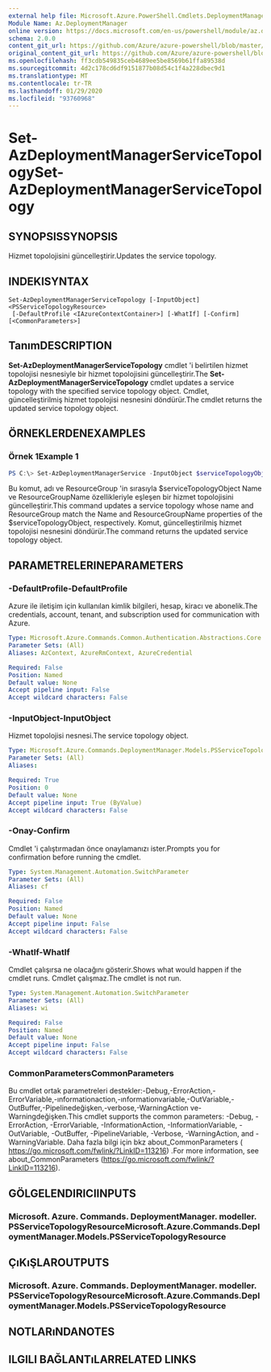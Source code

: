 ```yaml
---
external help file: Microsoft.Azure.PowerShell.Cmdlets.DeploymentManager.dll-Help.xml
Module Name: Az.DeploymentManager
online version: https://docs.microsoft.com/en-us/powershell/module/az.deploymentmanager/set-azdeploymentmanagerservicetopology
schema: 2.0.0
content_git_url: https://github.com/Azure/azure-powershell/blob/master/src/DeploymentManager/DeploymentManager/help/Set-AzDeploymentManagerServiceTopology.md
original_content_git_url: https://github.com/Azure/azure-powershell/blob/master/src/DeploymentManager/DeploymentManager/help/Set-AzDeploymentManagerServiceTopology.md
ms.openlocfilehash: ff3cdb549835ceb4689ee5be8569b61ffa89538d
ms.sourcegitcommit: 4d2c178cd6df9151877b08d54c1f4a228dbec9d1
ms.translationtype: MT
ms.contentlocale: tr-TR
ms.lasthandoff: 01/29/2020
ms.locfileid: "93760968"
---
```

# <span data-ttu-id="4ee99-101">Set-AzDeploymentManagerServiceTopology</span><span class="sxs-lookup"><span data-stu-id="4ee99-101">Set-AzDeploymentManagerServiceTopology</span></span>

## <span data-ttu-id="4ee99-102">SYNOPSIS</span><span class="sxs-lookup"><span data-stu-id="4ee99-102">SYNOPSIS</span></span>
<span data-ttu-id="4ee99-103">Hizmet topolojisini güncelleştirir.</span><span class="sxs-lookup"><span data-stu-id="4ee99-103">Updates the service topology.</span></span>

## <span data-ttu-id="4ee99-104">INDEKI</span><span class="sxs-lookup"><span data-stu-id="4ee99-104">SYNTAX</span></span>

```
Set-AzDeploymentManagerServiceTopology [-InputObject] <PSServiceTopologyResource>
 [-DefaultProfile <IAzureContextContainer>] [-WhatIf] [-Confirm] [<CommonParameters>]
```

## <span data-ttu-id="4ee99-105">Tanım</span><span class="sxs-lookup"><span data-stu-id="4ee99-105">DESCRIPTION</span></span>
<span data-ttu-id="4ee99-106">**Set-AzDeploymentManagerServiceTopology** cmdlet 'i belirtilen hizmet topolojisi nesnesiyle bir hizmet topolojisini güncelleştirir.</span><span class="sxs-lookup"><span data-stu-id="4ee99-106">The **Set-AzDeploymentManagerServiceTopology** cmdlet updates a service topology with the specified service topology object.</span></span>
<span data-ttu-id="4ee99-107">Cmdlet, güncelleştirilmiş hizmet topolojisi nesnesini döndürür.</span><span class="sxs-lookup"><span data-stu-id="4ee99-107">The cmdlet returns the updated service topology object.</span></span>

## <span data-ttu-id="4ee99-108">ÖRNEKLERDEN</span><span class="sxs-lookup"><span data-stu-id="4ee99-108">EXAMPLES</span></span>

### <span data-ttu-id="4ee99-109">Örnek 1</span><span class="sxs-lookup"><span data-stu-id="4ee99-109">Example 1</span></span>
```powershell
PS C:\> Set-AzDeploymentManagerService -InputObject $serviceTopologyObject
```

<span data-ttu-id="4ee99-110">Bu komut, adı ve ResourceGroup 'in sırasıyla $serviceTopologyObject Name ve ResourceGroupName özellikleriyle eşleşen bir hizmet topolojisini güncelleştirir.</span><span class="sxs-lookup"><span data-stu-id="4ee99-110">This command updates a service topology whose name and ResourceGroup match the Name and ResourceGroupName properties of the $serviceTopologyObject, respectively.</span></span>
<span data-ttu-id="4ee99-111">Komut, güncelleştirilmiş hizmet topolojisi nesnesini döndürür.</span><span class="sxs-lookup"><span data-stu-id="4ee99-111">The command returns the updated service topology object.</span></span>

## <span data-ttu-id="4ee99-112">PARAMETRELERINE</span><span class="sxs-lookup"><span data-stu-id="4ee99-112">PARAMETERS</span></span>

### <span data-ttu-id="4ee99-113">-DefaultProfile</span><span class="sxs-lookup"><span data-stu-id="4ee99-113">-DefaultProfile</span></span>
<span data-ttu-id="4ee99-114">Azure ile iletişim için kullanılan kimlik bilgileri, hesap, kiracı ve abonelik.</span><span class="sxs-lookup"><span data-stu-id="4ee99-114">The credentials, account, tenant, and subscription used for communication with Azure.</span></span>

```yaml
Type: Microsoft.Azure.Commands.Common.Authentication.Abstractions.Core.IAzureContextContainer
Parameter Sets: (All)
Aliases: AzContext, AzureRmContext, AzureCredential

Required: False
Position: Named
Default value: None
Accept pipeline input: False
Accept wildcard characters: False
```

### <span data-ttu-id="4ee99-115">-InputObject</span><span class="sxs-lookup"><span data-stu-id="4ee99-115">-InputObject</span></span>
<span data-ttu-id="4ee99-116">Hizmet topolojisi nesnesi.</span><span class="sxs-lookup"><span data-stu-id="4ee99-116">The service topology object.</span></span>

```yaml
Type: Microsoft.Azure.Commands.DeploymentManager.Models.PSServiceTopologyResource
Parameter Sets: (All)
Aliases:

Required: True
Position: 0
Default value: None
Accept pipeline input: True (ByValue)
Accept wildcard characters: False
```

### <span data-ttu-id="4ee99-117">-Onay</span><span class="sxs-lookup"><span data-stu-id="4ee99-117">-Confirm</span></span>
<span data-ttu-id="4ee99-118">Cmdlet 'i çalıştırmadan önce onaylamanızı ister.</span><span class="sxs-lookup"><span data-stu-id="4ee99-118">Prompts you for confirmation before running the cmdlet.</span></span>

```yaml
Type: System.Management.Automation.SwitchParameter
Parameter Sets: (All)
Aliases: cf

Required: False
Position: Named
Default value: None
Accept pipeline input: False
Accept wildcard characters: False
```

### <span data-ttu-id="4ee99-119">-WhatIf</span><span class="sxs-lookup"><span data-stu-id="4ee99-119">-WhatIf</span></span>
<span data-ttu-id="4ee99-120">Cmdlet çalışırsa ne olacağını gösterir.</span><span class="sxs-lookup"><span data-stu-id="4ee99-120">Shows what would happen if the cmdlet runs.</span></span>
<span data-ttu-id="4ee99-121">Cmdlet çalışmaz.</span><span class="sxs-lookup"><span data-stu-id="4ee99-121">The cmdlet is not run.</span></span>

```yaml
Type: System.Management.Automation.SwitchParameter
Parameter Sets: (All)
Aliases: wi

Required: False
Position: Named
Default value: None
Accept pipeline input: False
Accept wildcard characters: False
```

### <span data-ttu-id="4ee99-122">CommonParameters</span><span class="sxs-lookup"><span data-stu-id="4ee99-122">CommonParameters</span></span>
<span data-ttu-id="4ee99-123">Bu cmdlet ortak parametreleri destekler:-Debug,-ErrorAction,-ErrorVariable,-ınformationaction,-ınformationvariable,-OutVariable,-OutBuffer,-Pipelinedeğişken,-verbose,-WarningAction ve-Warningdeğişken.</span><span class="sxs-lookup"><span data-stu-id="4ee99-123">This cmdlet supports the common parameters: -Debug, -ErrorAction, -ErrorVariable, -InformationAction, -InformationVariable, -OutVariable, -OutBuffer, -PipelineVariable, -Verbose, -WarningAction, and -WarningVariable.</span></span> <span data-ttu-id="4ee99-124">Daha fazla bilgi için bkz about_CommonParameters ( https://go.microsoft.com/fwlink/?LinkID=113216) .</span><span class="sxs-lookup"><span data-stu-id="4ee99-124">For more information, see about_CommonParameters (https://go.microsoft.com/fwlink/?LinkID=113216).</span></span>

## <span data-ttu-id="4ee99-125">GÖLGELENDIRICI</span><span class="sxs-lookup"><span data-stu-id="4ee99-125">INPUTS</span></span>

### <span data-ttu-id="4ee99-126">Microsoft. Azure. Commands. DeploymentManager. modeller. PSServiceTopologyResource</span><span class="sxs-lookup"><span data-stu-id="4ee99-126">Microsoft.Azure.Commands.DeploymentManager.Models.PSServiceTopologyResource</span></span>

## <span data-ttu-id="4ee99-127">ÇıKıŞLAR</span><span class="sxs-lookup"><span data-stu-id="4ee99-127">OUTPUTS</span></span>

### <span data-ttu-id="4ee99-128">Microsoft. Azure. Commands. DeploymentManager. modeller. PSServiceTopologyResource</span><span class="sxs-lookup"><span data-stu-id="4ee99-128">Microsoft.Azure.Commands.DeploymentManager.Models.PSServiceTopologyResource</span></span>

## <span data-ttu-id="4ee99-129">NOTLARıNDA</span><span class="sxs-lookup"><span data-stu-id="4ee99-129">NOTES</span></span>

## <span data-ttu-id="4ee99-130">ILGILI BAĞLANTıLAR</span><span class="sxs-lookup"><span data-stu-id="4ee99-130">RELATED LINKS</span></span>
